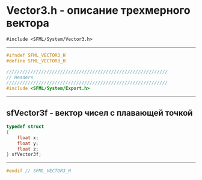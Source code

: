 # Vector3.h - описание трехмерного вектора

```#include <SFML/System/Vector3.h>```
<hr/>

```c
#ifndef SFML_VECTOR3_H
#define SFML_VECTOR3_H

////////////////////////////////////////////////////////////
// Headers
////////////////////////////////////////////////////////////
#include <SFML/System/Export.h>
```
<hr/>

## sfVector3f - вектор чисел с плавающей точкой

```c
typedef struct
{
    float x;
    float y;
    float z;
} sfVector3f;

```
<hr/>


```c
#endif // SFML_VECTOR3_H
```